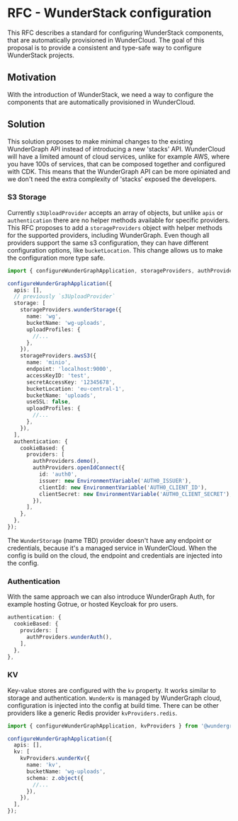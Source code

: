 # RFC - WunderStack configuration

This RFC describes a standard for configuring WunderStack components, that are automatically provisioned in WunderCloud. The goal of this proposal is to provide a consistent and type-safe way to configure WunderStack projects.

## Motivation

With the introduction of WunderStack, we need a way to configure the components that are automatically provisioned in WunderCloud.

## Solution

This solution proposes to make minimal changes to the existing WunderGraph API instead of introducing a new 'stacks' API.
WunderCloud will have a limited amount of cloud services, unlike for example AWS, where you have 100s of services, that can be composed together and configured with CDK. This means that the WunderGraph API can be more opiniated and we don't need the extra complexity of 'stacks' exposed the developers.

### S3 Storage

Currently `s3UploadProvider` accepts an array of objects, but unlike `apis` or `authentication` there are no helper methods available for specific providers. This RFC proposes to add a `storageProviders` object with helper methods for the supported providers, including WunderGraph. Even though all providers support the same s3 configuration, they can have different configuration options, like `bucketLocation`. This change allows us to make the configuration more type safe.

```ts
import { configureWunderGraphApplication, storageProviders, authProviders } from '@wundergraph/sdk';

configureWunderGraphApplication({
  apis: [],
  // previously `s3UploadProvider`
  storage: [
    storageProviders.wunderStorage({
      name: 'wg',
      bucketName: 'wg-uploads',
      uploadProfiles: {
        //...
      },
    }),
    storageProviders.awsS3({
      name: 'minio',
      endpoint: 'localhost:9000',
      accessKeyID: 'test',
      secretAccessKey: '12345678',
      bucketLocation: 'eu-central-1',
      bucketName: 'uploads',
      useSSL: false,
      uploadProfiles: {
        //...
      },
    }),
  ],
  authentication: {
    cookieBased: {
      providers: [
        authProviders.demo(),
        authProviders.openIdConnect({
          id: 'auth0',
          issuer: new EnvironmentVariable('AUTH0_ISSUER'),
          clientId: new EnvironmentVariable('AUTH0_CLIENT_ID'),
          clientSecret: new EnvironmentVariable('AUTH0_CLIENT_SECRET'),
        }),
      ],
    },
  },
});
```

The `WunderStorage` (name TBD) provider doesn't have any endpoint or credentials, because it's a managed service in WunderCloud.
When the config is build on the cloud, the endpoint and credentials are injected into the config.

### Authentication

With the same approach we can also introduce WunderGraph Auth, for example hosting Gotrue, or hosted Keycloak for pro users.

```ts
authentication: {
  cookieBased: {
    providers: [
      authProviders.wunderAuth(),
    ],
  },
},
```

### KV

Key-value stores are configured with the `kv` property. It works similar to storage and authentication. `WunderKv` is managed by WunderGraph cloud, configuration is injected into the config at build time. There can be other providers like a generic Redis provider `kvProviders.redis`.

```ts
import { configureWunderGraphApplication, kvProviders } from '@wundergraph/sdk';

configureWunderGraphApplication({
  apis: [],
  kv: [
    kvProviders.wunderKv({
      name: 'kv',
      bucketName: 'wg-uploads',
      schema: z.object({
        //...
      }),
    }),
  ],
});
```
